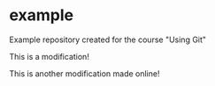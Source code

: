 # example
Example repository created for the course "Using Git"

This is a modification!

This is another modification made online!
